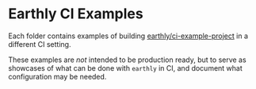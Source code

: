 # Earthly CI Examples

Each folder contains examples of building [earthly/ci-example-project](https://github.com/earthly/ci-example-project) in a different CI setting.

These examples are _not_ intended to be production ready, but to serve as showcases of what can be done with `earthly` in CI, and document what configuration may be needed.